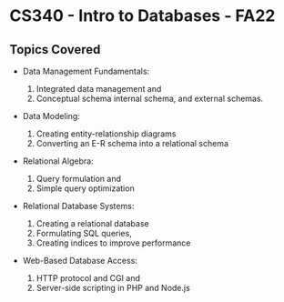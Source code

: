 # CS340 - Intro to Databases - FA22

## Topics Covered
- Data Management Fundamentals:  
  1) Integrated data management and 
  2) Conceptual schema internal schema, and external schemas.

- Data Modeling:  
  1) Creating entity-relationship diagrams
  2) Converting an E-R schema into a relational schema
- Relational Algebra:
  1) Query formulation and 
  2) Simple query optimization
- Relational Database Systems:  
  1) Creating a relational database  
  2) Formulating SQL
queries, 
  3) Creating indices to improve performance
- Web-Based Database Access:
  1) HTTP protocol and CGI and 
  2) Server-side scripting in
PHP and Node.js

